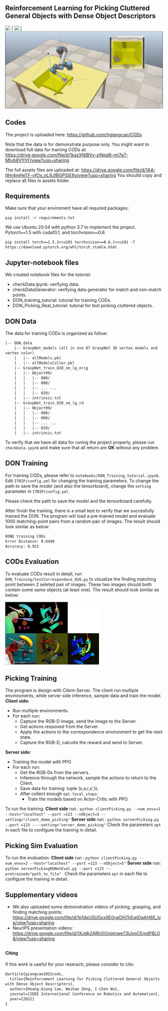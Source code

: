 ## Reinforcement Learning for Picking Cluttered General Objects with Dense Object Descriptors

![](./doc/Matching_img.gif)  |  ![](./doc/SceneConsistency_img.gif) | ![](./doc/CODDepth.gif)

## Codes
The project is uploaded here: https://github.com/hgiangcao/CODs


Note that the data is for demonstrate purpose only. You might want to download full data for training CODs at: https://drive.google.com/file/d/1kazXNIBVy-ziNpd8-mt7g7-Mtyb8VYhY/view?usp=sharing

The full assets files are uploaded at: https://drive.google.com/file/d/1AA-ItHr4mHeTF-vfOy_nL9JfBGPStE6v/view?usp=sharing
You shoulld copy and replace all files in assets folder.

## Requirements
Make sure that your enviroment have all required packages:
```
pip install -r requirements.txt
```

We use Ubuntu 20.04 with python 3.7 to implement the project.
Pytorch`==`1.5 with cuda10.1, and torchvision`==`0.6.
```
pip install torch==1.5.1+cu101 torchvision==0.6.1+cu101 -f https://download.pytorch.org/whl/torch_stable.html
```
## Jupyter-notebook files
We created notebook files for the tutorial:
* checkData.ipynb: verifying data.
* checkDataGenerator: verifying data generator for match and non-match points.
* DON_training_tutorial: tutorial for training CODs.
* DON_Picking_Real_tutorial: tutorial for test picking cluttered objects.

## DON Data
The data for training CODs is organized as follow:
```
|-- DON_data
    |-- GraspNet_models (all in one 87 GraspNet 3D vertex models and vertex color)
    |   |-- allModels.pkl
    |   |-- allModelsCollor.pkl
    |-- GraspNet_train_O2O_sm_lg_orig 
    |   |-- Object99/
    |   |   |-- 000/
    |   |   |-- 000/
    |   |   |-- ... ...
    |   |   |-- 029/
    |   |-- intrinsic.txt
    |-- GraspNet_train_O2O_sm_lg_rd 
    |   |-- Object99/
    |   |   |-- 000/
    |   |   |-- 000/
    |   |   |-- ... ...
    |   |   |-- 029/
    |   |-- intrinsic.txt
```
To verify that we have all data for runing the project properly, please run `checkData.ipynb` and make sure that all return are **OK** without any problem.
## DON Training


For training CODs, please refer to `notebooks/DON_Training_tutorial.ipynb`.
Edit `ITRIP/config.yml` for changing the training parameters. 
To change the path to save the model (and also the tensorboard), change the `setting` parameter in `ITRIP/config.yml`.

Please check the path to save the model and the tensorboard carefully.

After finish the training, there is a small test to verify that we succesfully trained the DON. The program will load a pre-trained model and evaluate 1000 matching-point pairs from a random pair of images.
The result should look similar as below:
```
DONE training CODs
Error Distance: 0.0449
Accuracy: 0.922
```

## CODs Evaluation
To evaluate CODs result in detail, run `DON_Training/testCorrespondace_O2O.py` to visualize the finding matching point between 2 seleted pair of images. These two images should both contain some same objects (at least one).
The result should look similar as below:

<img src="./doc/AmXXUJR.jpg" height="200">


## Picking Training
The program is design with Client-Server.
The client run multiple envinroments, while server side inference, sample data and train the model.
**Client side:**
* Run multiple environments.
* For each run:
  * Capture the RGB-D image, send the image to the Server.
  * Get actions responed from the Server.
  * Apply the actions to the correspondence   environment to get the next state.
  * Capture the RGB-D, calculte the reward and send to Server.

**Server side:**
* Training the model with PPO
* For each run:
    * Get the RGB-Ds from the servers.
    * Inference through the network, sample the actions to return to the Client.
    * Save data for training: tuple (s,a,r,s',t).
    * After collect enough `opt.local_steps`:
        * Train the models based on Actor-Critic with PPO.

To run the training:
**Client side**
run : `python clientPicking.py --num_envs=2 --host="localhost" --port =123 --nObject=5 --setting="client_demo_picking"`
**Server side**
run : `python serverPicking.py --port =123 ----setting="server_demo_picking"`
Check the parameters `opt` in each file to configure the training in detail.

## Picking Sim Evaluation
To run the evaluation:
**Client side**
run : `python clientPicking.py --num_envs=2 --host="localhost" --port =123 --nObject=5"`
**Server side**
run: `python serverPickingRUNetEval.py --port =123 --pretrained="path_to_file"
`
Check the parameters `opt` in each file to configure the training in detail.

## Supplementary videos
* We also uploaded some demonstration videos of picking, grasping, and finding matching points:
https://drive.google.com/file/d/1p1dxUSUGxx9E0rwDH7hEwIDaAH60_lya/view?usp=sharing
* NeurIPS presentation videos:
https://drive.google.com/file/d/1XJdk2ARhOOriptnwe73lJxnCEmdP8LO8/view?usp=sharing

## 


#### Citing

If this work is useful for your reserach, please consider to cite:

```
@article{giangcao2022cods,
  title={Reinforcement Learning for Picking Cluttered General Objects with Dense Object Descriptors},
  author={Hoang-Giang Cao, Weihao Zeng, I-Chen Wu},
  journal={IEEE International Conference on Robotics and Automation},
  year={2022}
}
```
